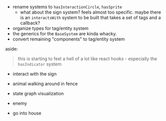 - rename systems to `hasInteractionCircle`, `hasSprite`
  - what about the sign system? feels almost too specific. maybe there is an `interactsWith` system to be built that takes a set of tags and a callback?
- organize types for tag/entity system
- the generics for the `BaseSystem` are kinda whacky.
- convert remaining "components" to tag/entity system

aside:
> this is starting to feel a hell of a lot like react hooks - especially the `hasIndicator` system

- interact with the sign

- animal walking around in fence

- state graph visualization

- enemy

- go into house
